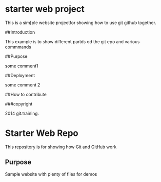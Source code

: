 # starter web project

This is a sim[ple website projectfor showing 
how to use git github together.

##Introduction

This example is to show different partds od the git epo and various commmands

##Purpose

some comment1


##Deployment

some comment 2


##How to contribute


###copyright

2014 git.training.

# Starter Web Repo

This repository is for showing how Git and GitHub work

## Purpose

Sample website with plenty of files for demos
